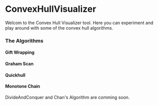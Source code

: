 # ConvexHullVisualizer
Welcom to the Convex Hull Visualizer tool. Here you can experiment and play around with some of the convex hull algorithms.


### The Algorithms
#### Gift Wrapping
#### Graham Scan
#### Quickhull
#### Monotone Chain

DivideAndConquer and Chan's Algorithm are comming soon.
